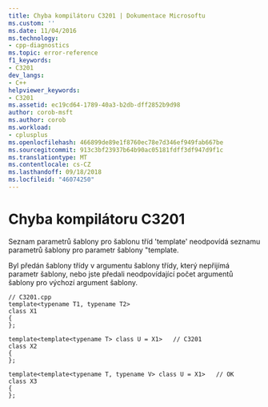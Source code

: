 ```yaml
---
title: Chyba kompilátoru C3201 | Dokumentace Microsoftu
ms.custom: ''
ms.date: 11/04/2016
ms.technology:
- cpp-diagnostics
ms.topic: error-reference
f1_keywords:
- C3201
dev_langs:
- C++
helpviewer_keywords:
- C3201
ms.assetid: ec19cd64-1789-40a3-b2db-dff2852b9d98
author: corob-msft
ms.author: corob
ms.workload:
- cplusplus
ms.openlocfilehash: 466899de89e1f8760ec78e7d346ef949fab667be
ms.sourcegitcommit: 913c3bf23937b64b90ac05181fdff3df947d9f1c
ms.translationtype: MT
ms.contentlocale: cs-CZ
ms.lasthandoff: 09/18/2018
ms.locfileid: "46074250"
---
```

# <a name="compiler-error-c3201"></a>Chyba kompilátoru C3201

Seznam parametrů šablony pro šablonu tříd 'template' neodpovídá seznamu parametrů šablony pro parametr šablony "template.

Byl předán šablony třídy v argumentu šablony třídy, který nepřijímá parametr šablony, nebo jste předali neodpovídající počet argumentů šablony pro výchozí argument šablony.

```
// C3201.cpp
template<typename T1, typename T2>
class X1
{
};

template<template<typename T> class U = X1>   // C3201
class X2
{
};

template<template<typename T, typename V> class U = X1>   // OK
class X3
{
};
```